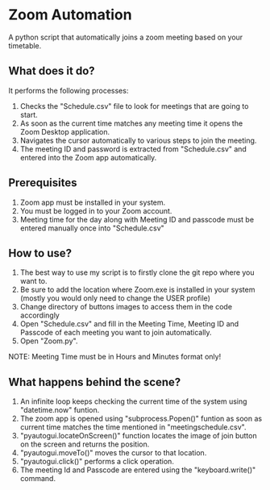 # Zoom Automation
A python script that automatically joins a zoom meeting based on your timetable.

## What does it do?
It performs the following processes:
1. Checks the "Schedule.csv" file to look for meetings that are going to start.
2. As soon as the current time matches any meeting time it opens the Zoom Desktop application.
3. Navigates the cursor automatically to various steps to join the meeting.
4. The meeting ID and password is extracted from "Schedule.csv" and entered into the Zoom app automatically.

## Prerequisites
1. Zoom app must be installed in your system.
2. You must be logged in to your Zoom account.
3. Meeting time for the day along with Meeting ID and passcode must be entered manually once into "Schedule.csv"

## How to use?
1. The best way to use my script is to firstly clone the git repo where you want to.
2. Be sure to add the location where Zoom.exe is installed in your system (mostly you would only need to change the USER profile)
3. Change directory of buttons images to access them in the code accordingly
4. Open "Schedule.csv" and fill in the Meeting Time, Meeting ID and Passcode of each meeting you want to join automatically.
5. Open "Zoom.py".

NOTE: Meeting Time must be in Hours and Minutes format only!

## What happens behind the scene?
1. An infinite loop keeps checking the current time of the system using "datetime.now" funtion.
2. The zoom app is opened using "subprocess.Popen()" funtion as soon as current time matches the time mentioned in "meetingschedule.csv".
3. "pyautogui.locateOnScreen()" function locates the image of join button on the screen and returns the position.
4. "pyautogui.moveTo()" moves the cursor to that location.
5. "pyautogui.click()" performs a click operation.
6. The meeting Id and Passcode are entered using the "keyboard.write()" command.
